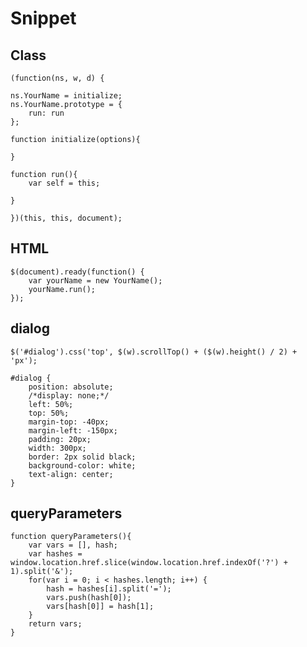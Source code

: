 # Snippet

## Class
    (function(ns, w, d) {

    ns.YourName = initialize;
    ns.YourName.prototype = {
        run: run
    };

    function initialize(options){
        
    }
    
    function run(){
        var self = this;
        
    }

    })(this, this, document);

## HTML
    $(document).ready(function() {
        var yourName = new YourName();
        yourName.run();
    });

## dialog
    $('#dialog').css('top', $(w).scrollTop() + ($(w).height() / 2) + 'px');
    
    #dialog {
        position: absolute;
        /*display: none;*/
        left: 50%;
        top: 50%;
        margin-top: -40px;
        margin-left: -150px;
        padding: 20px;
        width: 300px;
        border: 2px solid black;
        background-color: white;
        text-align: center;
    }

## queryParameters
    function queryParameters(){
        var vars = [], hash;
        var hashes = window.location.href.slice(window.location.href.indexOf('?') + 1).split('&');
        for(var i = 0; i < hashes.length; i++) {
            hash = hashes[i].split('=');
            vars.push(hash[0]);
            vars[hash[0]] = hash[1];
        }
        return vars;
    }
